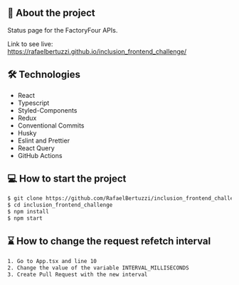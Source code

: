 ## 📃 About the project
<p>Status page for the FactoryFour APIs.</p>
Link to see live: <a href="https://rafaelbertuzzi.github.io/inclusion_frontend_challenge/">https://rafaelbertuzzi.github.io/inclusion_frontend_challenge/</a>


## 🛠 Technologies

- React
- Typescript
- Styled-Components
- Redux
- Conventional Commits
- Husky
- Eslint and Prettier
- React Query
- GitHub Actions

## 💻 How to start the project

```bash
$ git clone https://github.com/RafaelBertuzzi/inclusion_frontend_challenge.git
$ cd inclusion_frontend_challenge
$ npm install
$ npm start
```

## ⌛️ How to change the request refetch interval

```bash
1. Go to App.tsx and line 10
2. Change the value of the variable INTERVAL_MILLISECONDS
3. Create Pull Request with the new interval
```
